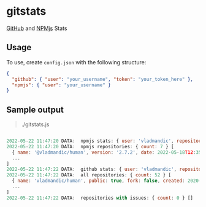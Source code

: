 # gitstats

[GitHub](github.com) and [NPMjs](npmjs.com) Stats

## Usage

To use, create `config.json` with the following structure:

```json
{
  "github": { "user": "your_username", "token": "your_token_here" },
  "npmjs": { "user": "your_username" }
}
```

## Sample output

> ./gitstats.js

```js

2022-05-22 11:47:20 DATA:  npmjs stats: { user: 'vladmandic', repositories: 7, weekly: 8747, monthly: 21645 }
2022-05-22 11:47:20 DATA:  npmjs repositories: { count: 7 } [
  { name: '@vladmandic/human', version: '2.7.2', date: 2022-05-18T12:35:51.754Z, weekly: 1833, monthly: 3620, score: 32, quality: 64, popularity: 4, maintenance: 33 },
  ...
]
2022-05-22 11:47:22 DATA:  github stats: { user: 'vladmandic', repositories: 52, public: 44, private: 8, forks: 2, size: 2165946, stars: 1209, forked: 227, commits: 5242, issues: 0 }
2022-05-22 11:47:22 DATA:  all repositories: { count: 52 } [
  { name: 'vladmandic/human', public: true, fork: false, created: 2020-10-11T23:14:19.000Z, updated: 2022-05-22T12:50:57.000Z, size: 544410, stars: 729, forks: 117, issues: 0 },
  ...
]
2022-05-22 11:47:22 DATA:  repositories with issues: { count: 0 } []
```
